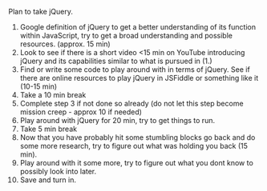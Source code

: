 Plan to take jQuery.
1. Google definition of jQuery to get a better understanding of its function within JavaScript, try to get a broad understanding and possible resources. (approx. 15 min)
2. Look to see if there is a short video <15 min on YouTube introducing jQuery and its capabilities similar to what is pursued in (1.)
3. Find or write some code to play around with in terms of jQuery.  See if there are online resources to play jQuery in JSFiddle or something like it (10-15 min)
4. Take a 10 min break
5. Complete step 3 if not done so already (do not let this step become mission creep - approx 10 if needed)
6. Play around with jQuery for 20 min, try to get things to run.
7. Take 5 min break
8. Now that you have probably hit some stumbling blocks go back and do some more research, try to figure out what was holding you back (15 min).
9. Play around with it some more, try to figure out what you dont know to possibly look into later.
10. Save and turn in.

